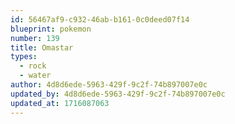 ```yaml
---
id: 56467af9-c932-46ab-b161-0c0deed07f14
blueprint: pokemon
number: 139
title: Omastar
types:
  - rock
  - water
author: 4d8d6ede-5963-429f-9c2f-74b897007e0c
updated_by: 4d8d6ede-5963-429f-9c2f-74b897007e0c
updated_at: 1716087063
---
```


